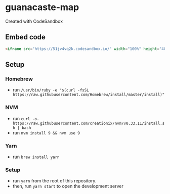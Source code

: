 # guanacaste-map
Created with CodeSandbox

## Embed code
```html
<iframe src="https://51jv4vq2k.codesandbox.io/" width="100%" height="400" />
```

## Setup

### Homebrew
- run ``/usr/bin/ruby -e "$(curl -fsSL https://raw.githubusercontent.com/Homebrew/install/master/install)"``

### NVM
- run `curl -o- https://raw.githubusercontent.com/creationix/nvm/v0.33.11/install.sh | bash`
- run `nvm install 9 && nvm use 9`

### Yarn

- run `brew install yarn`

### Setup

- run `yarn` from the root of this repository.
- then, run `yarn start` to open the development server
